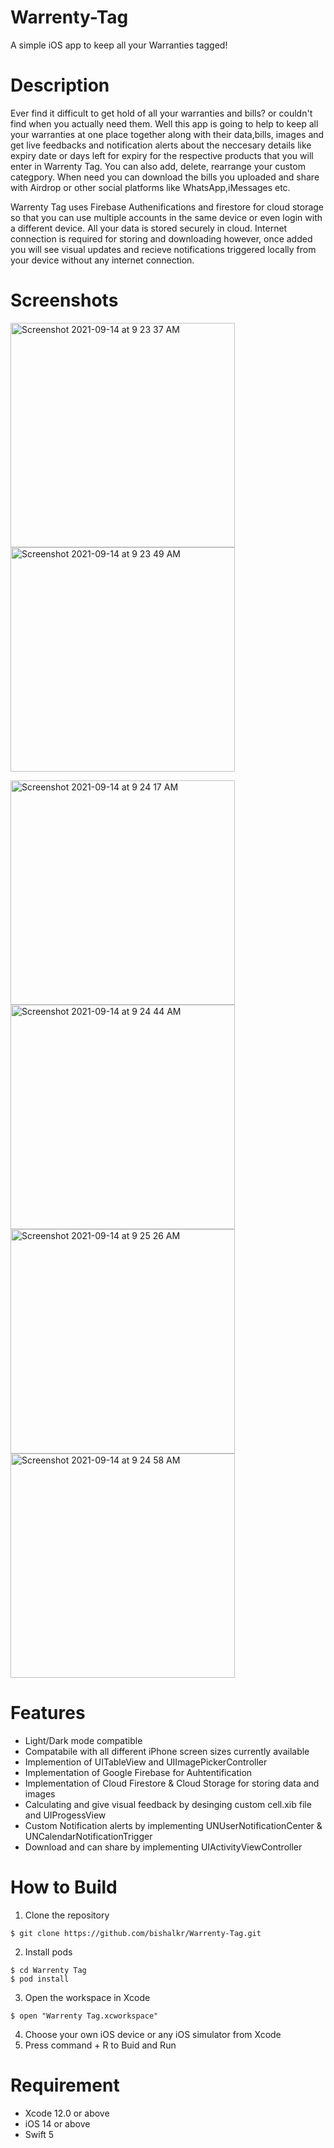 # Warrenty-Tag
A simple iOS app to keep all your Warranties tagged!

# Description
Ever find it difficult to get hold of all your warranties and bills? or couldn't find when you actually need them. Well this app is going to help to keep all your warranties at one place together along with their data,bills, images and get live feedbacks and notification alerts about the neccesary details like expiry date or days left for expiry for the respective products that you will enter in Warrenty Tag. You can also add, delete, rearrange your custom categpory. When need you can download the bills you uploaded and share with Airdrop or other social platforms like WhatsApp,iMessages etc.

Warrenty Tag uses Firebase Authenifications and firestore for cloud storage so that you can use multiple accounts in the same device or even login with a different device. All your data is stored securely in cloud. Internet connection is required for storing and downloading however, once added you will see visual updates and recieve notifications triggered locally from your device without any internet connection.


# Screenshots
<img width="359" alt="Screenshot 2021-09-14 at 9 23 37 AM" src="https://user-images.githubusercontent.com/86237119/133192532-69ea1265-5d18-4a75-b4d5-e977c9959348.png">  <img width="359" alt="Screenshot 2021-09-14 at 9 23 49 AM" src="https://user-images.githubusercontent.com/86237119/133192560-9633e63c-293e-423c-b0c5-b322bb334379.png"> 

 <img width="359" alt="Screenshot 2021-09-14 at 9 24 17 AM" src="https://user-images.githubusercontent.com/86237119/133192619-b7c95e50-680d-4310-9f24-95e4c18f9cb9.png"> <img width="359" alt="Screenshot 2021-09-14 at 9 24 44 AM" src="https://user-images.githubusercontent.com/86237119/133192661-c30ae570-e926-44ba-a09e-33c81a098da3.png">  
 <img width="359" alt="Screenshot 2021-09-14 at 9 25 26 AM" src="https://user-images.githubusercontent.com/86237119/133192869-f0271ea3-455f-41f3-b158-036748cf6da7.png"> <img width="359" alt="Screenshot 2021-09-14 at 9 24 58 AM" src="https://user-images.githubusercontent.com/86237119/133193062-aa69e569-dfd0-4a83-885c-0b181b36bff3.png">

# Features
- Light/Dark mode compatible
- Compatabile with all different iPhone screen sizes currently available 
- Implemention of UITableView and UIImagePickerController
- Implementation of Google Firebase for Auhtentification
- Implementation of Cloud Firestore & Cloud Storage for storing data and images
- Calculating and give visual feedback by desinging custom cell.xib file and UIProgessView
- Custom Notification alerts by implementing UNUserNotificationCenter & UNCalendarNotificationTrigger
- Download and can share by implementing UIActivityViewController


# How to Build
 
1. Clone the repository
 ```
 $ git clone https://github.com/bishalkr/Warrenty-Tag.git
 ```
2. Install pods 
 ```
 $ cd Warrenty Tag
 $ pod install
 ```
3. Open the workspace in Xcode
 ```
 $ open "Warrenty Tag.xcworkspace"
 ```

 4. Choose your own iOS device or any iOS simulator from Xcode 
 5. Press command + R to Buid and Run


# Requirement
- Xcode 12.0 or above 
- iOS 14 or above 
- Swift 5



 
















